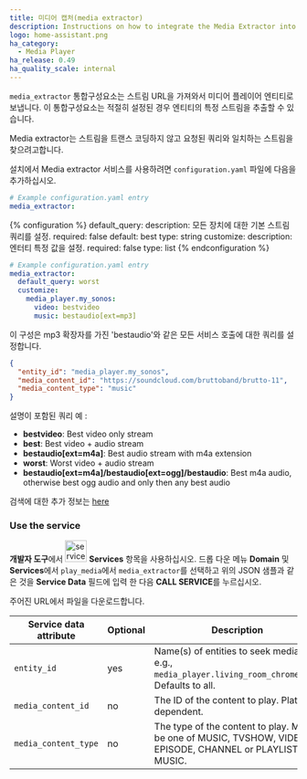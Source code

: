 ```yaml
---
title: 미디어 캡처(media extractor)
description: Instructions on how to integrate the Media Extractor into Home Assistant.
logo: home-assistant.png
ha_category:
  - Media Player
ha_release: 0.49
ha_quality_scale: internal
---
```


`media_extractor` 통합구성요소는 스트림 URL을 가져와서 미디어 플레이어 엔티티로 보냅니다. 이 통합구성요소는 적절히 설정된 경우 엔티티의 특정 스트림을 추출할 수 있습니다.

<div class='note'>
Media extractor는 스트림을 트랜스 코딩하지 않고 요청된 쿼리와 일치하는 스트림을 찾으려고합니다.
</div>

설치에서 Media extractor 서비스를 사용하려면 `configuration.yaml` 파일에 다음을 추가하십시오.

```yaml
# Example configuration.yaml entry
media_extractor:
```

{% configuration %}
default_query:
  description: 모든 장치에 대한 기본 스트림 쿼리를 설정.
  required: false
  default: best
  type: string
customize:
  description: 엔터티 특정 값을 설정.
  required: false
  type: list
{% endconfiguration %}

```yaml
# Example configuration.yaml entry
media_extractor:
  default_query: worst
  customize:
    media_player.my_sonos:
      video: bestvideo
      music: bestaudio[ext=mp3]
```

이 구성은 mp3 확장자를 가진 'bestaudio'와 같은 모든 서비스 호출에 대한 쿼리를 설정합니다.


```json
{
  "entity_id": "media_player.my_sonos",
  "media_content_id": "https://soundcloud.com/bruttoband/brutto-11",
  "media_content_type": "music"
}
```

설명이 포함된 쿼리 예 :

 * **bestvideo**: Best video only stream
 * **best**: Best video + audio stream
 * **bestaudio[ext=m4a]**: Best audio stream with m4a extension
 * **worst**: Worst video + audio stream
 * **bestaudio[ext=m4a]/bestaudio[ext=ogg]/bestaudio**: Best m4a audio, otherwise best ogg audio and only then any best audio

검색에 대한 추가 정보는 [here](https://github.com/rg3/youtube-dl#format-selection)

### Use the service

**개발자 도구**에서 <img src='/images/screenshots/developer-tool-services-icon.png' alt='service developer tool icon' class="no-shadow" height="38" /> **Services** 항목을 사용하십시오. 드롭 다운 메뉴 **Domain** 및 **Services**에서 `play_media`에서 `media_extractor`를 선택하고 위의 JSON 샘플과 같은 것을 **Service Data** 필드에 입력 한 다음 **CALL SERVICE**를 누르십시오. 

주어진 URL에서 파일을 다운로드합니다.

| Service data attribute | Optional | Description |
| ---------------------- | -------- | ----------- |
| `entity_id`            |      yes | Name(s) of entities to seek media on, e.g., `media_player.living_room_chromecast`. Defaults to all.
| `media_content_id`     |       no | The ID of the content to play. Platform dependent.
| `media_content_type`   |       no | The type of the content to play. Must be one of MUSIC, TVSHOW, VIDEO, EPISODE, CHANNEL or PLAYLIST MUSIC.
